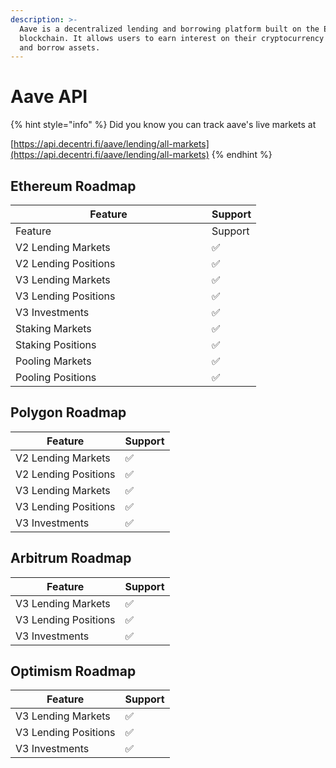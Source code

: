 ```yaml
---
description: >-
  Aave is a decentralized lending and borrowing platform built on the Ethereum
  blockchain. It allows users to earn interest on their cryptocurrency deposits
  and borrow assets.
---
```


# Aave API

{% hint style="info" %}
Did you know you can track aave's live markets at

[https://api.decentri.fi/aave/lending/all-markets](https://api.decentri.fi/aave/lending/all-markets)
{% endhint %}

## Ethereum Roadmap

<table data-header-hidden><thead><tr><th width="298">Feature</th><th>Support</th></tr></thead><tbody><tr><td>Feature</td><td>Support</td></tr><tr><td>V2 Lending Markets</td><td>✅</td></tr><tr><td>V2 Lending Positions</td><td>✅</td></tr><tr><td>V3 Lending Markets</td><td>✅</td></tr><tr><td>V3 Lending Positions</td><td>✅</td></tr><tr><td>V3 Investments</td><td>✅</td></tr><tr><td>Staking Markets</td><td>✅</td></tr><tr><td>Staking Positions</td><td>✅</td></tr><tr><td>Pooling Markets</td><td>✅</td></tr><tr><td>Pooling Positions</td><td>✅</td></tr></tbody></table>

## Polygon Roadmap

| Feature              | Support |
| -------------------- | ------- |
| V2 Lending Markets   | ✅       |
| V2 Lending Positions | ✅       |
| V3 Lending Markets   | ✅       |
| V3 Lending Positions | ✅       |
| V3 Investments       | ✅       |

## Arbitrum Roadmap

| Feature              | Support |
| -------------------- | ------- |
| V3 Lending Markets   | ✅       |
| V3 Lending Positions | ✅       |
| V3 Investments       | ✅       |

## Optimism Roadmap

| Feature              | Support |
| -------------------- | ------- |
| V3 Lending Markets   | ✅       |
| V3 Lending Positions | ✅       |
| V3 Investments       | ✅       |

